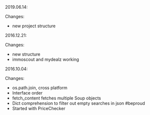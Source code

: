 2019.06.14:

Changes:
- new project structure 

2016.12.21:

Changes:
- new structure
- immoscout and mydealz working

2016.10.04:

Changes:
- os.path.join, cross platform
- Interface order
- fetch_content fetches multiple Soup objects
- Dict comprehension to filter out empty searches in json #beproud
- Started with PriceChecker
